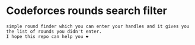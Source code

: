 # Codeforces rounds search filter
    simple round finder which you can enter your handles and it gives you the list of rounds you didn't enter. 
    I hope this repo can help you ❤️
